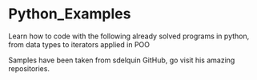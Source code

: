# Python_Examples
Learn how to code with the following already solved programs in python, from data types to iterators applied in POO

 Samples have been taken from sdelquin GitHub, go visit his amazing repositories. 
